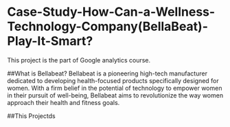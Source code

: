 # Case-Study-How-Can-a-Wellness-Technology-Company(BellaBeat)-Play-It-Smart?
This project is the part of Google analytics course.

##What is Bellabeat?
Bellabeat is a pioneering high-tech manufacturer dedicated to developing health-focused products specifically designed for women. With a firm belief in the potential of technology to empower women in their pursuit of well-being, Bellabeat aims to revolutionize the way women approach their health and fitness goals.

##This Projectds
